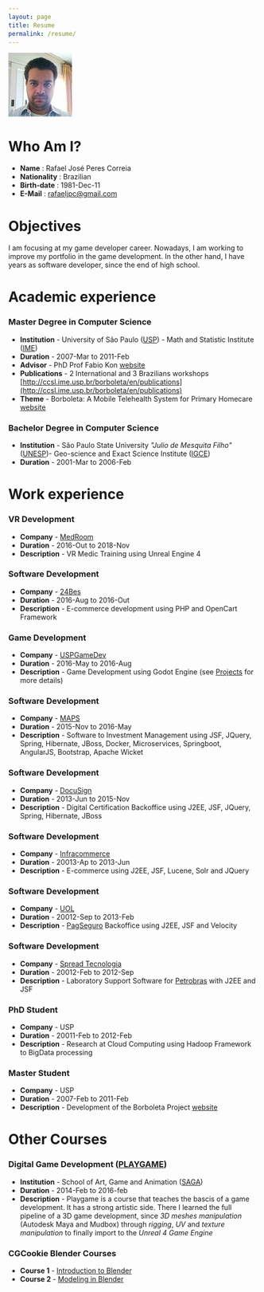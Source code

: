 ```yaml
---
layout: page
title: Resume
permalink: /resume/
---
```


![Rafael Correia](/static/img/foto_linkedin.jpg "Rafael Correia")

# Who Am I? #

* **Name** : Rafael José Peres Correia
* **Nationality** : Brazilian
* **Birth-date** : 1981-Dec-11
* **E-Mail** : [rafaeljpc@gmail.com](mailto:rafaeljpc@gmail.com)

# Objectives #

I am focusing at my game developer career. Nowadays, I am working to improve my portfolio in the game development. In the other hand, I have years as software developer, since the end of high school.

# Academic experience #

### Master Degree in Computer Science ###
* **Institution** - University of São Paulo ([USP](http://www5.usp.br/)) - Math and Statistic Institute ([IME](https://www.ime.usp.br/))
* **Duration** - 2007-Mar to 2011-Feb
* **Advisor** - PhD Prof Fabio Kon [website](https://www.ime.usp.br/~kon/)
* **Publications** - 2 International and 3 Brazilians workshops  [http://ccsl.ime.usp.br/borboleta/en/publications](http://ccsl.ime.usp.br/borboleta/en/publications)
* **Theme** - Borboleta: A Mobile Telehealth System for Primary Homecare [website](http://ccsl.ime.usp.br/borboleta/)

### Bachelor Degree in Computer Science ###
* **Institution** - São Paulo State University _"Julio de Mesquita Filho"_ ([UNESP](http://www.unesp.br/))-
Geo-science and Exact Science Institute ([IGCE](http://igce.rc.unesp.br/))
* **Duration** - 2001-Mar to 2006-Feb

# Work experience #

### VR Development
* **Company** - [MedRoom](http://www.medroom.com.br/en-us.html)
* **Duration** - 2016-Out to 2018-Nov
* **Description** - VR Medic Training using Unreal Engine 4

### Software Development
* **Company** - [24Bes](http://www.24bes.com/)
* **Duration** - 2016-Aug to 2016-Out
* **Description** - E-commerce development using PHP and OpenCart Framework

### Game Development
* **Company** - [USPGameDev](https://uspgamedev.org/)
* **Duration** - 2016-May to 2016-Aug
* **Description** - Game Development using Godot Engine (see [Projects](/projects) for more details)

### Software Development
* **Company** - [MAPS](http://www.maps.com.br/)
* **Duration** - 2015-Nov to 2016-May
* **Description** - Software to Investment Management using JSF, JQuery, Spring, Hibernate, JBoss, Docker, Microservices, Springboot, AngularJS, Bootstrap, Apache Wicket

### Software Development
* **Company** - [DocuSign](http://www.docusign.com)
* **Duration** - 2013-Jun to 2015-Nov
* **Description** - Digital Certification Backoffice using J2EE, JSF, JQuery, Spring, Hibernate, JBoss

### Software Development
* **Company** - [Infracommerce](http://www.infracommerce.com.br/)
* **Duration** - 20013-Ap to 2013-Jun
* **Description** - E-commerce using J2EE, JSF, Lucene, Solr and JQuery

### Software Development
* **Company** - [UOL](https://www.uol.com.br/)
* **Duration** - 20012-Sep to 2013-Feb
* **Description** - [PagSeguro](https://pagseguro.uol.com.br/) Backoffice using J2EE, JSF and Velocity

### Software Development
* **Company** - [Spread Tecnologia](http://www.spread.com.br/)
* **Duration** - 20012-Feb to 2012-Sep
* **Description** - Laboratory Support Software for [Petrobras](http://www.petrobras.com.br/en/) with J2EE and JSF

### PhD Student
* **Company** - USP
* **Duration** - 20011-Feb to 2012-Feb
* **Description** - Research at Cloud Computing using Hadoop Framework to BigData processing

### Master Student
* **Company** - USP
* **Duration** - 2007-Feb to 2011-Feb
* **Description** - Development of the Borboleta Project [website](http://ccsl.ime.usp.br/borboleta/)

# Other Courses #

### Digital Game Development ([PLAYGAME](https://www.saga.art.br/cursos/playgame/))
* **Institution** - School of Art, Game and Animation ([SAGA](https://www.saga.art.br/))
* **Duration** - 2014-Feb to 2016-feb
* **Description** - Playgame is a course that teaches the bascis of a game development. It has a strong artistic side.
There I learned the full pipeline of a 3D game development, since _3D meshes manipulation_ (Autodesk Maya and Mudbox) through _rigging_, _UV_ and _texture manipulation_ to finally import to the _Unreal 4 Game Engine_

### CGCookie Blender Courses
* **Course 1** - [Introduction to Blender](https://cgcookie.com/flow/introduction-to-blender/)
* **Course 2** - [Modeling in Blender](https://cgcookie.com/flow/modeling-in-blender/)
